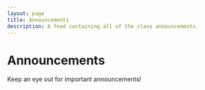 ```yaml
---
layout: page
title: Announcements
description: A feed containing all of the class announcements.
---
```


# Announcements

Keep an eye out for important announcements!
